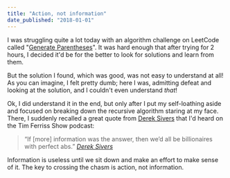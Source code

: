 ```yaml
---
title: "Action, not information"
date_published: "2018-01-01"
---
```


I was struggling quite a lot today with an algorithm challenge on LeetCode called "[Generate Parentheses](https://leetcode.com/problems/generate-parentheses/description/)". It was hard enough that after trying for 2 hours, I decided it'd be for the better to look for solutions and learn from them.

But the solution I found, which was good, was not easy to understand at all! As you can imagine, I felt pretty dumb; here I was, admitting defeat and looking at the solution, and I couldn't even understand _that_!

Ok, I did understand it in the end, but only after I put my self-loathing aside and focused on breaking down the recursive algorithm staring at my face. There, I suddenly recalled a great quote from [Derek Sivers](https://sivers.org/) that I'd heard on the Tim Ferriss Show podcast:

> “If \[more\] information was the answer, then we’d all be billionaires with perfect abs.”
> <cite>[Derek Sivers](https://tim.blog/2016/11/21/tools-of-titans-derek-sivers-distilled/)</cite>

Information is useless until we sit down and make an effort to make sense of it. The key to crossing the chasm is action, not information.
